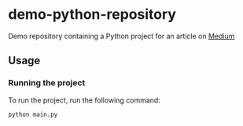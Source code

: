 # demo-python-repository

Demo repository containing a Python project for an article on [Medium](https://tjtharrison.medium.com)

## Usage

### Running the project

To run the project, run the following command:

```bash
python main.py
```
